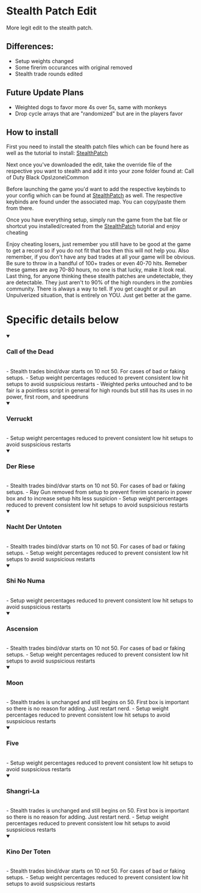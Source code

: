 # Stealth Patch Edit
More legit edit to the stealth patch.

## Differences:
- Setup weights changed
- Some firerim occurances with original removed
- Stealth trade rounds edited

## Future Update Plans
- Weighted dogs to favor more 4s over 5s, same with monkeys
- Drop cycle arrays that are "randomized" but are in the players favor

## How to install
First you need to install the stealth patch files which can be found here as well as the tutorial to install: [StealthPatch](https://github.com/BlackOps115/StealthPatch)

Next once you've downloaded the edit, take the override file of the respective you want to stealth and add it into your zone folder found at: Call of Duty Black Ops\zone\Common

Before launching the game you'd want to add the respective keybinds to your config which can be found at [StealthPatch](https://github.com/BlackOps115/StealthPatch) as well.
The respective keybinds are found under the associated map. You can copy/paste them from there.

Once you have everything setup, simply run the game from the bat file or shortcut you installed/created from the [StealthPatch](https://github.com/BlackOps115/StealthPatch) tutorial and enjoy cheating

Enjoy cheating losers, just remember you still have to be good at the game to get a record so if you do not fit that box then this will not help you. Also remember, if you don't have any bad trades at all your game will be obvious. Be sure to throw in a handful of 100+ trades or even 40-70 hits. Remeber these games are avg 70-80 hours, no one is that lucky, make it look real. Last thing, for anyone thinking these stealth patches are undetectable, they are detectable. They just aren't to 90% of the high rounders in the zombies community. There is always a way to tell. If you get caught or pull an Unpulverized situation, that is entirely on YOU. Just get better at the game.


# Specific details below

<details open>
<summary><h3>Call of the Dead</h3></summary>
<br>
- Stealth trades bind/dvar starts on 10 not 50. For cases of bad or faking setups.
- Setup weight percentages reduced to prevent consistent low hit setups to avoid suspsicious restarts
- Weighted perks untouched and to be fair is a pointless script in general for high rounds but still has its uses in no power, first room, and speedruns
</details>

<details open>
<summary><h3>Verruckt</h3></summary>
<br>
- Setup weight percentages reduced to prevent consistent low hit setups to avoid suspsicious restarts
</details>

<details open>
<summary><h3>Der Riese</h3></summary>
<br>
- Stealth trades bind/dvar starts on 10 not 50. For cases of bad or faking setups.
- Ray Gun removed from setup to prevent firerim scenario in power box and to increase setup hits less suspicion
- Setup weight percentages reduced to prevent consistent low hit setups to avoid suspsicious restarts
</details>

<details open>
<summary><h3>Nacht Der Untoten</h3></summary>
<br>
- Stealth trades bind/dvar starts on 10 not 50. For cases of bad or faking setups.
- Setup weight percentages reduced to prevent consistent low hit setups to avoid suspsicious restarts
</details>

<details open>
<summary><h3>Shi No Numa</h3></summary>
<br>
- Setup weight percentages reduced to prevent consistent low hit setups to avoid suspsicious restarts
</details>

<details open>
<summary><h3>Ascension</h3></summary>
<br>
- Stealth trades bind/dvar starts on 10 not 50. For cases of bad or faking setups.
- Setup weight percentages reduced to prevent consistent low hit setups to avoid suspsicious restarts
</details>

<details open>
<summary><h3>Moon</h3></summary>
<br>
- Stealth trades is unchanged and still begins on 50. First box is important so there is no reason for adding. Just restart nerd.
- Setup weight percentages reduced to prevent consistent low hit setups to avoid suspsicious restarts
</details>

<details open>
<summary><h3>Five</h3></summary>
<br>
- Setup weight percentages reduced to prevent consistent low hit setups to avoid suspsicious restarts
</details>

<details open>
<summary><h3>Shangri-La</h3></summary>
<br>
- Stealth trades is unchanged and still begins on 50. First box is important so there is no reason for adding. Just restart nerd.
- Setup weight percentages reduced to prevent consistent low hit setups to avoid suspsicious restarts
</details>

<details open>
<summary><h3>Kino Der Toten</h3></summary>
<br>
- Stealth trades bind/dvar starts on 10 not 50. For cases of bad or faking setups.
- Setup weight percentages reduced to prevent consistent low hit setups to avoid suspsicious restarts
</details>
